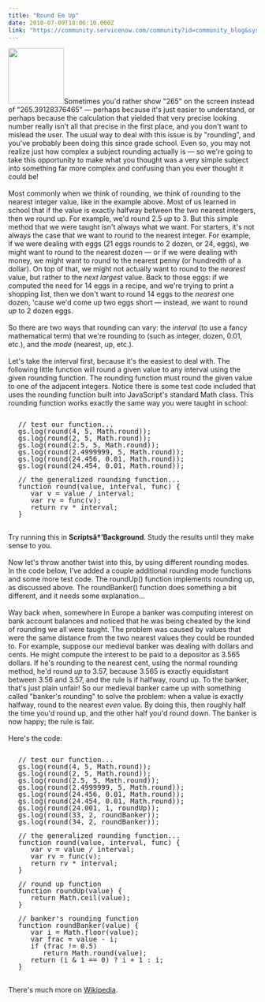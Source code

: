 ```yaml
---
title: "Round Em Up"
date: 2010-07-09T18:06:10.000Z
link: "https://community.servicenow.com/community?id=community_blog&sys_id=b64d6229dbd0dbc01dcaf3231f9619cd"
---
```

<p><img  alt="" class="jive-image" src="a0c02502db9c13043eb27a9e0f9619f5.iix" style="width: auto; height: 113px;" />Sometimes you'd rather show "265" on the screen instead of "265.39128376465" — perhaps because it's just easier to understand, or perhaps because the calculation that yielded that very precise looking number really isn't all that precise in the first place, and you don't want to mislead the user. The usual way to deal with this issue is by "rounding", and you've probably been doing this since grade school. Even so, you may not realize just how complex a subject rounding actually is — so we're going to take this opportunity to make what you thought was a very simple subject into something far more complex and confusing than you ever thought it could be!<!--break--><br /><br />Most commonly when we think of rounding, we think of rounding to the nearest integer value, like in the example above. Most of us learned in school that if the value is exactly halfway between the two nearest integers, then we round up. For example, we'd round 2.5 <i>up</i> to 3. But this simple method that we were taught isn't always what we want. For starters, it's not always the case that we want to round to the nearest integer. For example, if we were dealing with eggs (21 eggs rounds to 2 dozen, or 24, eggs), we might want to round to the nearest dozen — or if we were dealing with money, we might want to round to the nearest penny (or hundredth of a dollar). On top of that, we might not actually want to round to the <i>nearest</i> value, but rather to the <i>next largest</i> value. Back to those eggs: if we computed the need for 14 eggs in a recipe, and we're trying to print a shopping list, then we don't want to round 14 eggs to the <i>nearest</i> one dozen, 'cause we'd come up two eggs short — instead, we want to round <i>up</i> to 2 dozen eggs.<br /><br />So there are two ways that rounding can vary: the <i>interval</i> (to use a fancy mathematical term) that we're rounding to (such as integer, dozen, 0.01, etc.), and the <i>mode</i> (nearest, up, etc.). <br /><br />Let's take the interval first, because it's the easiest to deal with. The following little function will round a given value to any interval using the given rounding function. The rounding function must round the given value to one of the adjacent integers. Notice there is some test code included that uses the rounding function built into JavaScript's standard Math class. This rounding function works exactly the same way you were taught in school:<br /><pre style="margin-left:20px;line-height:1;"><br />// test our function...<br />gs.log(round(4, 5, Math.round));<br />gs.log(round(2, 5, Math.round));<br />gs.log(round(2.5, 5, Math.round));<br />gs.log(round(2.4999999, 5, Math.round));<br />gs.log(round(24.456, 0.01, Math.round));<br />gs.log(round(24.454, 0.01, Math.round));<br /><br />// the generalized rounding function...<br />function round(value, interval, func) {<br />   var v = value / interval;<br />   var rv = func(v);<br />   return rv * interval;<br />}<br /></pre><br />Try running this in <b>Scriptsâ†’Background</b>. Study the results until they make sense to you.<br /><br />Now let's throw another twist into this, by using different rounding modes. In the code below, I've added a couple additional rounding mode functions and some more test code. The roundUp() function implements rounding up, as discussed above. The roundBanker() function does something a bit different, and it needs some explanation...<br /><br />Way back when, somewhere in Europe a banker was computing interest on bank account balances and noticed that he was being cheated by the kind of rounding we all were taught. The problem was caused by values that were the same distance from the two nearest values they could be rounded to. For example, suppose our medieval banker was dealing with dollars and cents. He might compute the interest to be paid to a depositor as 3.565 dollars. If he's rounding to the nearest cent, using the normal rounding method, he'd round <i>up</i> to 3.57, because 3.565 is exactly equidistant between 3.56 and 3.57, and the rule is if halfway, round up. To the banker, that's just plain unfair! So our medieval banker came up with something called "banker's rounding" to solve the problem: when a value is exactly halfway, round to the nearest <i>even</i> value. By doing this, then roughly half the time you'd round up, and the other half you'd round down. The banker is now happy; the rule is fair.<br /><br />Here's the code:<br /><pre style="margin-left:20px;line-height:1;"><br />// test our function...<br />gs.log(round(4, 5, Math.round));<br />gs.log(round(2, 5, Math.round));<br />gs.log(round(2.5, 5, Math.round));<br />gs.log(round(2.4999999, 5, Math.round));<br />gs.log(round(24.456, 0.01, Math.round));<br />gs.log(round(24.454, 0.01, Math.round));<br />gs.log(round(24.001, 1, roundUp));<br />gs.log(round(33, 2, roundBanker));<br />gs.log(round(34, 2, roundBanker));<br /><br />// the generalized rounding function...<br />function round(value, interval, func) {<br />   var v = value / interval;<br />   var rv = func(v);<br />   return rv * interval;<br />}<br /><br />// round up function<br />function roundUp(value) {<br />   return Math.ceil(value);<br />}<br /><br />// banker's rounding function<br />function roundBanker(value) {<br />   var i = Math.floor(value);<br />   var frac = value - i;<br />   if (frac != 0.5)<br />      return Math.round(value);<br />   return (i &amp; 1 == 0) ? i + 1 : i;<br />}<br /></pre><br />There's much more on <a title=".wikipedia.org/wiki/Rounding#Round_half_to_even" href="http://en.wikipedia.org/wiki/Rounding#Round_half_to_even">Wikipedia</a>.</p>
